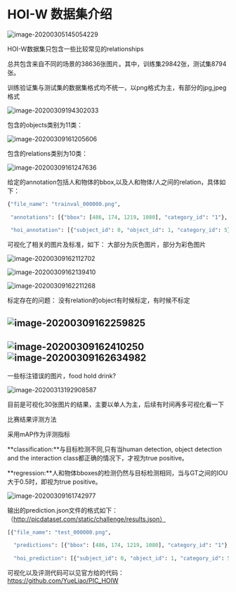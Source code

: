 # HOI-W 数据集介绍

![image-20200305145054229](/home/lvyueming/.config/Typora/typora-user-images/image-20200305145054229.png)

HOI-W数据集只包含一些比较常见的relationships

总共包含来自不同的场景的38636张图片。其中，训练集29842张，测试集8794张。

训练验证集与测试集的数据集格式均不统一，以png格式为主，有部分的jpg,jpeg格式

![image-20200309194302033](/home/lvyueming/.config/Typora/typora-user-images/image-20200309194302033.png)

包含的objects类别为11类：

![image-20200309161205606](/home/lvyueming/.config/Typora/typora-user-images/image-20200309161205606.png)

包含的relations类别为10类：

![image-20200309161247636](/home/lvyueming/.config/Typora/typora-user-images/image-20200309161247636.png)

给定的annotation包括人和物体的bbox,以及人和物体/人之间的relation，具体如下：

```python
{"file_name": "trainval_000000.png", 
 
 "annotations": [{"bbox": [486, 174, 1219, 1080], "category_id": "1"}, {"bbox": [787, 474, 955, 669], "category_id": "4"}], 
 
 "hoi_annotation": [{"subject_id": 0, "object_id": 1, "category_id": 5}, {"subject_id": 0, "object_id": 1, "category_id": 7}]}
```

可视化了相关的图片及标准，如下：
大部分为灰色图片，部分为彩色图片

![image-20200309162112702](/home/lvyueming/.config/Typora/typora-user-images/image-20200309162112702.png)

![image-20200309162139410](/home/lvyueming/.config/Typora/typora-user-images/image-20200309162139410.png)

![image-20200309162211268](/home/lvyueming/.config/Typora/typora-user-images/image-20200309162211268.png)

标定存在的问题：
没有relation的object有时候标定，有时候不标定

## ![image-20200309162259825](/home/lvyueming/.config/Typora/typora-user-images/image-20200309162259825.png)

## ![image-20200309162410250](/home/lvyueming/.config/Typora/typora-user-images/image-20200309162410250.png)![image-20200309162634982](/home/lvyueming/.config/Typora/typora-user-images/image-20200309162634982.png)

一些标注错误的图片，food hold drink?

![image-20200313192908587](/home/lvyueming/.config/Typora/typora-user-images/image-20200313192908587.png)

目前是可视化30张图片的结果，主要以单人为主，后续有时间再多可视化看一下

比赛结果评测方法

采用mAP作为评测指标

**classification:**与目标检测不同,只有当human detection, object detection and the interaction class都正确的情况下，才视为true positive。

**regression:**人和物体bboxes的检测仍然与目标检测相同，当与GT之间的IOU大于0.5时，即视为true positive。

![image-20200309161742977](/home/lvyueming/.config/Typora/typora-user-images/image-20200309161742977.png)

输出的prediction.json文件的格式如下：（http://picdataset.com/static/challenge/results.json）

```python
[{"file_name": "test_000000.png",
  
  "predictions": [{"bbox": [486, 174, 1219, 1080], "category_id": "1"}, {"bbox": [787, 474, 955, 669], "category_id": "4"}], 
  
  "hoi_prediction": [{"subject_id": 0, "object_id": 1, "category_id": 5, "score": 0.89}, {"subject_id": 0, "object_id": 1, "category_id": 7, "score": 0.74}]}, ...]
```

可视化以及评测代码可以见官方给的代码：https://github.com/YueLiao/PIC_HOIW